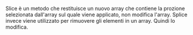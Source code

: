  Slice è un metodo che restituisce un nuovo array che contiene la prozione selezionata dall'array sul quale viene applicato, non modifica l'array.
 Splice invece viene utilizzato per rimuovere gli elementi in un array. Quindi lo modifica.
 